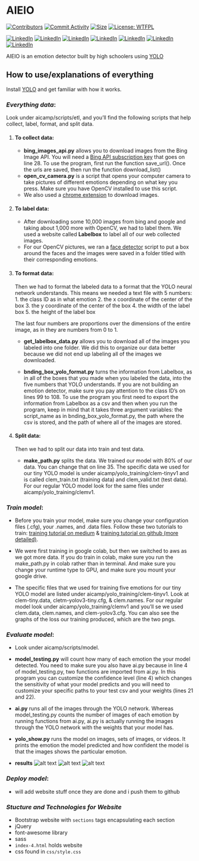 # AIEIO

[![Contributors][contrib-shield]][contrib-url]
[![Commit Activity][commit-shield]][commit-url]
[![Size][size-shield]][size-url]
[![License: WTFPL][license-shield]][license-url]

[![LinkedIn][linkedin-shield]][linkedin-url]
[![LinkedIn][linkedin-shield]][linkedin-url1]
[![LinkedIn][linkedin-shield]][linkedin-url2]
[![LinkedIn][linkedin-shield]][linkedin-url3]
[![LinkedIn][linkedin-shield]][linkedin-url4]
[![LinkedIn][linkedin-shield]][linkedin-url5]
[![LinkedIn][linkedin-shield]][linkedin-url6]


AIEIO is an emotion detector built by high schoolers using [YOLO](https://pjreddie.com/darknet/yolo/)

[contrib-shield]:https://img.shields.io/github/contributors/zikegcwk/aicamp
[contrib-url]:https://github.com/zikegcwk/aicamp/graphs/contributors
[commit-shield]: https://img.shields.io/github/commit-activity/w/zikegcwk/aicamp
[commit-url]: https://github.com/zikegcwk/aicamp/graphs/contributors
[size-shield]:https://img.shields.io/github/repo-size/zikegcwk/aicamp
[size-url]:https://github.com/zikegcwk/aicamp
[license-shield]:https://img.shields.io/github/license/zikegcwk/aicamp
[license-url]:https://github.com/zikegcwk/aicamp/blob/master/license.txt
[linkedin-shield]: https://img.shields.io/badge/-LinkedIn-black.svg?style=flat-square&logo=linkedin&colorB=555
[linkedin-url]: https://www.linkedin.com/in/michaelkezhang/
[linkedin-url1]: https://www.linkedin.com/in/azzurraying/
[linkedin-url2]: https://www.linkedin.com/in/aryansh-chikkere-36b39918b/
[linkedin-url3]: https://www.linkedin.com/in/beatrice-mihalache-2bb39a18b/
[linkedin-url4]: https://www.linkedin.com/in/clement-ou-193a2a149/
[linkedin-url5]: https://www.linkedin.com/in/muti-shuman-b574a9158/
[linkedin-url6]: https://www.linkedin.com/in/thomas-chen-82239918b/

## **How to use/explanations of everything**

Install [YOLO](https://pjreddie.com/darknet/yolo/) and get familiar with how it works.


### ***Everything data***:
Look under aicamp/scripts/etl, and you’ll find the following scripts that help collect, label, format, and split data.

  1. #### **To collect data:**
     - **bing_images_api.py** allows you to download images from the Bing Image API. You will need a [Bing API subscription key](https://azure.microsoft.com/en-us/try/cognitive-services/) that goes on line 28. To use the program, first run the function save_url(). Once the urls are saved, then run the function download_list()
     - **open_cv_camera.py** is a script that opens your computer camera to take pictures of different emotions depending on what key you press. Make sure you have OpenCV installed to use this script.
     - We also used a [chrome extension](https://chrome.google.com/webstore/detail/image-downloader/cnpniohnfphhjihaiiggeabnkjhpaldj?hl=en-US) to download images.
  
  2. #### **To label data:**
      - After downloading some 10,000 images from bing and google and taking about 1,000 more with OpenCV, we had to label them. We used a website called **Labelbox** to label all of our web collected images. 
      - For our OpenCV pictures, we ran a [face detector](https://docs.opencv.org/3.4.1/d7/d8b/tutorial_py_face_detection.html) script to put a box around the faces and the images were saved in a folder titled with their corresponding emotions.

  3. #### **To format data:**
      
      Then we had to format the labeled data to a format that the YOLO neural network understands. This means we needed a text file with 5 numbers: 
             1. the class ID as in what emotion
             2. the x coordinate of the center of the box
             3. the y coordinate of the center of the box
             4. the width of the label box
             5. the height of the label box 
      
      The last four numbers are proportions over the dimensions of the entire image, as in they are numbers from 0 to 1. 
      
        - **get_labelbox_data.py** allows you to download all of the images you labeled into one folder. We did this to organize our data better because we did not end up labeling all of the images we downloaded.
      
        - **bnding_box_yolo_format.py** turns the information from Labelbox, as in all of the boxes that you made when you labeled the data, into the five numbers that YOLO understands. If you are not building an emotion detector, make sure you pay attention to the class ID’s on lines 99 to 108. To use the program you first need to export the information from Labelbox as a csv and then when you run the program, keep in mind that it takes three argument variables: the script_name as in bnding_box_yolo_format.py, the path where the csv is stored, and the path of where all of the images are stored. 

   4. #### **Split data:**
        Then we had to split our data into train and test data. 
        - **make_path.py** splits the data. We trained our model with 80% of our data. You can change that on line 35. The specific data we used for our tiny YOLO model is under aicamp/yolo_training/clem-tinyv1 and is called clem_train.txt (training data) and clem_valid.txt (test data). For our regular YOLO model look for the same files under aicamp/yolo_training/clemv1. 




### ***Train model***:
  
   - Before you train your model, make sure you change your configuration files (.cfg), your .names, and .data files. Follow these two tutorials to train: [training tutorial on medium](https://medium.com/@manivannan_data/how-to-train-yolov3-to-detect-custom-objects-ccbcafeb13d2) & [training tutorial on github (more detailed)](https://github.com/AlexeyAB/darknet).

   - We were first training in google colab, but then we switched to aws as we got more data. If you do train in colab, make sure you run the make_path.py in colab rather than in terminal. And make sure you change your runtime type to GPU, and make sure you mount your google drive. 

   - The specific files that we used for training five emotions for our tiny YOLO model are listed under aicamp/yolo_training/clem-tinyv1. Look at clem-tiny.data, cletm-yolov3-tiny.cfg, & clem.names. For our regular model look under aicamp/yolo_training/clemv1 and you’ll se we used clem.data, clem.names, and clem-yolov3.cfg. You can also see the graphs of the loss our training produced, which are the two pngs. 


### ***Evaluate model***:
    
   - Look under aicamp/scripts/model. 

   - **model_testing.py** will count how many of each emotion the your model detected. You need to make sure you also have ai.py because in line 4 of model_testing.py, two functions are imported from ai.py. In this program you can customize the confidence level (line 4) which changes the sensitivity of what your model predicts and you will need to customize your specific paths to your test csv and your weights (lines 21 and 22).

   - **ai.py** runs all of the images through the YOLO network. Whereas model_testing.py counts the number of images of each emotion by running functions from ai.py, ai.py is actually running the images through the YOLO network with the weights that your model has. 
   - **yolo_show.py** runs the model on images, sets of images, or videos. It prints the emotion the model predicted and how confident the model is that the images shows the particular emotion. 
   
   - **results** ![alt text](https://raw.githubusercontent.com/zikegcwk/aicamp/master/yolo_training/clemv1/chartv1.png "Chart Part 1")
   ![alt text](https://raw.githubusercontent.com/zikegcwk/aicamp/master/yolo_training/clemv1/chartv2.png "Chart Part 2")
   ![alt text](https://raw.githubusercontent.com/zikegcwk/aicamp/master/yolo_training/clemv1/clem-5-emo_cm.jpg "Confusion Matrix")
   



### ***Deploy model***:
   - will add website stuff once they are done and i push them to github

### ***Stucture and Technologies for Website***
   - Bootstrap website with `sections` tags encapsulating each section
   - jQuery
   - font-awesome library
   - sass
   - `index-4.html` holds website
   - css found in `css/style.css`
